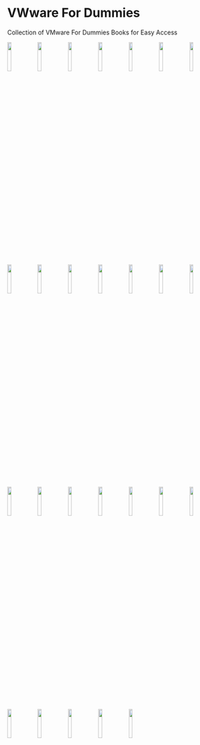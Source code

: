 # VWware For Dummies
Collection of VMware For Dummies Books for Easy Access

<img src="https://user-images.githubusercontent.com/7029361/167766212-1ec52cf4-418d-46d9-be8e-50552f383f5e.jpg" width="13%"></img> <img src="https://user-images.githubusercontent.com/7029361/167766220-2c1121ee-8cc0-4b5a-bdd2-e150a69eb0ea.jpg" width="13%"></img> <img src="https://user-images.githubusercontent.com/7029361/167766226-230b8c2f-6604-452c-9b83-502eee9062cb.jpg" width="13%"></img> <img src="https://user-images.githubusercontent.com/7029361/167766229-c2dedc5e-6fb1-42d0-be9c-860c3ad25445.jpg" width="13%"></img> <img src="https://user-images.githubusercontent.com/7029361/167766232-ea9dbf5a-7fc6-40b9-8141-247decf59afe.jpg" width="13%"></img> <img src="https://user-images.githubusercontent.com/7029361/167766235-0a105070-394c-483b-aa4b-50cbe4043b6d.jpg" width="13%"></img> <img src="https://user-images.githubusercontent.com/7029361/167766238-8bb9ef00-5900-45a5-b43c-419a3f1778a9.jpg" width="13%"></img> <img src="https://user-images.githubusercontent.com/7029361/167766242-28845641-d1e4-4706-9312-6f9bbe592787.jpg" width="13%"></img> <img src="https://user-images.githubusercontent.com/7029361/167766244-a33d89d9-3468-4c14-aa77-7ce923d76eac.jpg" width="13%"></img> <img src="https://user-images.githubusercontent.com/7029361/167766247-f05e4842-1b30-41cc-946f-3b400d099307.jpg" width="13%"></img> <img src="https://user-images.githubusercontent.com/7029361/167766248-01334aaf-5dd3-4004-88c9-e89f0a9b55c8.jpg" width="13%"></img> <img src="https://user-images.githubusercontent.com/7029361/167766252-9ca45e23-5af1-4206-85ba-52bf9f420bdf.jpg" width="13%"></img> <img src="https://user-images.githubusercontent.com/7029361/167766259-38c0e554-b4ef-4a61-ac82-d7dad26dd33c.jpg" width="13%"></img> <img src="https://user-images.githubusercontent.com/7029361/167766261-052ac899-43b1-44f4-9bcd-8668442f7cf7.jpg" width="13%"></img> <img src="https://user-images.githubusercontent.com/7029361/167766262-67583a8d-e50e-44f7-a513-4083267dbe1f.jpg" width="13%"></img> <img src="https://user-images.githubusercontent.com/7029361/167766267-8f041d29-430a-4f82-b7a5-b9bb3089c067.jpg" width="13%"></img> <img src="https://user-images.githubusercontent.com/7029361/167766268-3184da89-1d1d-4968-a8b6-bd194cd5f4bf.jpg" width="13%"></img> <img src="https://user-images.githubusercontent.com/7029361/167766269-9a0f426e-667e-4fa0-9597-72c2faff47c0.jpg" width="13%"></img> <img src="https://user-images.githubusercontent.com/7029361/167766271-8441ec77-de54-4ac9-a8b9-a8523c62f049.jpg" width="13%"></img> <img src="https://user-images.githubusercontent.com/7029361/167766275-572a35a4-71c6-4db8-92b6-9ff8ccda144b.jpg" width="13%"></img> <img src="https://user-images.githubusercontent.com/7029361/167766280-1b08d99f-7a76-494c-8e2e-b58b6b6f932a.jpg" width="13%"></img> <img src="https://user-images.githubusercontent.com/7029361/167766281-d2083f34-1199-4c0f-92e4-cc25770fbb1b.jpg" width="13%"></img> <img src="https://user-images.githubusercontent.com/7029361/167766284-e1d992c6-2c9b-4223-a7e3-da8d27eec8b0.jpg" width="13%"></img> <img src="https://user-images.githubusercontent.com/7029361/167766285-1cddec46-ca1e-46cc-9d3b-171f7e7edccd.jpg" width="13%"></img> <img src="https://user-images.githubusercontent.com/7029361/167766287-26923f21-bfbe-464e-8e22-b4610eb427fd.jpg" width="13%"></img> <img src="https://user-images.githubusercontent.com/7029361/167766289-014da4e1-a419-464e-bd63-61f815affde6.jpg" width="13%"></img> 
